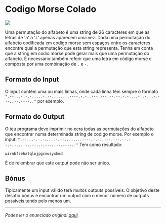 # Codigo Morse Colado
![](https://img.shields.io/badge/-MEDIUM-yellow.svg?style=for-the-badge)

Uma permutação do alfabeto é uma string de 26 caracteres em que as letras de 'a' a 'z' apenas aparecem uma vez.
Dada uma permutação do alfabeto codificada em codigo morse sem espaços entre os caracteres encontre qual a permutação que esta string representa. Tenha em conta que a string em codio morse pode gerar mais que uma permutação do alfabeto. É necessário também referir que uma letra em código morse e composta por uma combinação de `.` e `-`.
## Formato do Input

O input contém uma ou mais linhas, onde cada linha têm sempre o formato `".--...-.-.-.....-.--........----.-.-..---.---.--.--.-.-....-..-...-.---..--.----.."` por exemplo.

## Formato do Output

O teu programa deve imprimir no ecra todas as permutações do alfabeto que encontrar numa determinada string de codigo morse.
Por exemplo o input: `".--...-.-.-.....-.--........----.-.-..---.---.--.--.-.-....-..-...-.---..--.----.."`
Tem como resultado:
```
wirnbfzehatqlojpgcvusyxkmd
```

É de relembrar que este output pode não ser único.

## Bónus

Tipicamente um input válido terá muitos outputs possíveis. O objetivo deste desafio bónus é encontrar um output com o menor número de outputs possíveis tendo pelo menos um.

---

_Podes ler o enunciado original [aqui](https://tinyurl.com/y34pqmba)._
